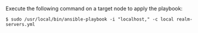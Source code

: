 Execute the following command on a target node to apply the playbook:

    $ sudo /usr/local/bin/ansible-playbook -i "localhost," -c local realm-servers.yml
